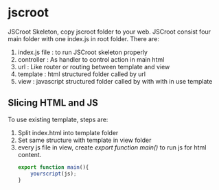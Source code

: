 # jscroot
JSCroot Skeleton, copy jscroot folder to your web. JSCroot consist four main folder with one index.js in root folder. There are:
1. index.js file : to run JSCroot skeleton properly 
2. controller : As handler to control action in main html
3. url : Like router or routing between template and view
4. template : html structured folder called by url
5. view : javascript structured folder called by with with in use template

## Slicing HTML and JS
To use existing template, steps are: 
1. Split index.html into template folder
2. Set same structure with template in view folder
3. every js file in view, create _export function main()_ to run js for html content.
    ```js
    export function main(){
        yourscript(js);
    }
    ```

